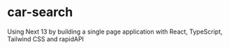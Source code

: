 # car-search
Using Next 13  by building a single page application with React, TypeScript, Tailwind CSS and rapidAPI
